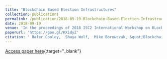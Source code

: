 ```yaml
---
title: "Blockchain Based Election Infrastructures"
collection: publications
permalink: /publication/2018-09-19-Blockchain-Based-Election-Infrastructures
date: 2018-09-19
venue: 'In the proceedings of 2018 ISC2 International Workshop on BLockchain Enabled Sustainable Smart Cities (BLESS 2018)'
paperurl: 'https://goo.gl/KXidyZ'
citation: ' Rafer Cooley,  Shaya Wolf,  Mike Borowczak, &quot;Blockchain Based Election Infrastructures.&quot; In the proceedings of 2018 ISC2 International Workshop on BLockchain Enabled Sustainable Smart Cities (BLESS 2018), 2018.'
---
```

[Access paper here](https://goo.gl/KXidyZ){:target="_blank"}
